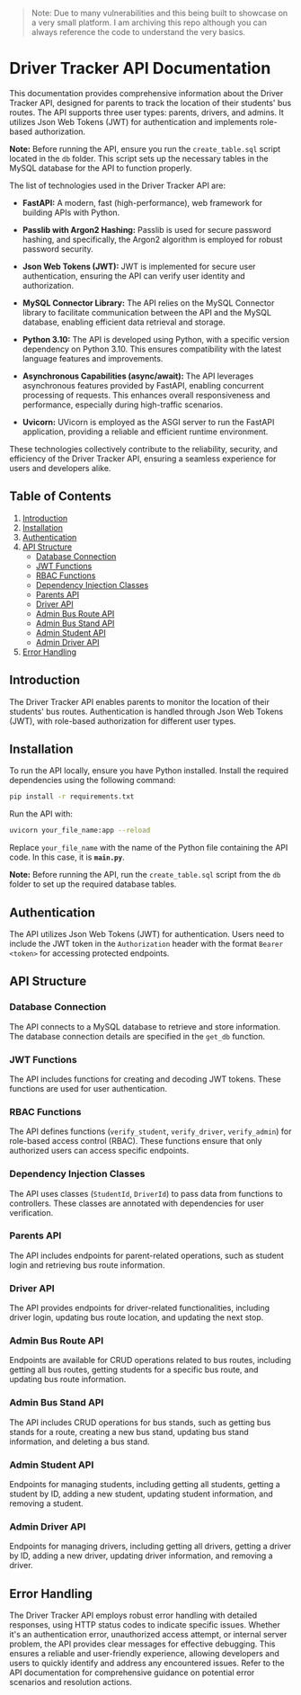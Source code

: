 > Note: Due to many vulnerabilities and this being built to showcase on a very small platform. I am archiving this repo although you can always reference the code to understand the very basics.

# Driver Tracker API Documentation

This documentation provides comprehensive information about the Driver Tracker API, designed for parents to track the location of their students' bus routes. The API supports three user types: parents, drivers, and admins. It utilizes Json Web Tokens (JWT) for authentication and implements role-based authorization.

**Note:** Before running the API, ensure you run the `create_table.sql` script located in the `db` folder. This script sets up the necessary tables in the MySQL database for the API to function properly.

The list of technologies used in the Driver Tracker API are:

- **FastAPI:** A modern, fast (high-performance), web framework for building APIs with Python.

- **Passlib with Argon2 Hashing:** Passlib is used for secure password hashing, and specifically, the Argon2 algorithm is employed for robust password security.

- **Json Web Tokens (JWT):** JWT is implemented for secure user authentication, ensuring the API can verify user identity and authorization.

- **MySQL Connector Library:** The API relies on the MySQL Connector library to facilitate communication between the API and the MySQL database, enabling efficient data retrieval and storage.

- **Python 3.10:** The API is developed using Python, with a specific version dependency on Python 3.10. This ensures compatibility with the latest language features and improvements.

- **Asynchronous Capabilities (async/await):** The API leverages asynchronous features provided by FastAPI, enabling concurrent processing of requests. This enhances overall responsiveness and performance, especially during high-traffic scenarios.

- **Uvicorn:** UVicorn is employed as the ASGI server to run the FastAPI application, providing a reliable and efficient runtime environment.

These technologies collectively contribute to the reliability, security, and efficiency of the Driver Tracker API, ensuring a seamless experience for users and developers alike.

## Table of Contents

1. [Introduction](#introduction)
2. [Installation](#installation)
3. [Authentication](#authentication)
4. [API Structure](#api-structure)
   - [Database Connection](#database-connection)
   - [JWT Functions](#jwt-functions)
   - [RBAC Functions](#rbac-functions)
   - [Dependency Injection Classes](#dependency-injection-classes)
   - [Parents API](#parents-api)
   - [Driver API](#driver-api)
   - [Admin Bus Route API](#admin-bus-route-api)
   - [Admin Bus Stand API](#admin-bus-stand-api)
   - [Admin Student API](#admin-student-api)
   - [Admin Driver API](#admin-driver-api)
5. [Error Handling](#error-handling)

## Introduction

The Driver Tracker API enables parents to monitor the location of their students' bus routes. Authentication is handled through Json Web Tokens (JWT), with role-based authorization for different user types.

## Installation

To run the API locally, ensure you have Python installed. Install the required dependencies using the following command:

```bash
pip install -r requirements.txt
```

Run the API with:

```bash
uvicorn your_file_name:app --reload
```

Replace `your_file_name` with the name of the Python file containing the API code. In this case, it is **`main.py`**.

**Note:** Before running the API, run the `create_table.sql` script from the `db` folder to set up the required database tables.

## Authentication

The API utilizes Json Web Tokens (JWT) for authentication. Users need to include the JWT token in the `Authorization` header with the format `Bearer <token>` for accessing protected endpoints.

## API Structure

### Database Connection

The API connects to a MySQL database to retrieve and store information. The database connection details are specified in the `get_db` function.

### JWT Functions

The API includes functions for creating and decoding JWT tokens. These functions are used for user authentication.

### RBAC Functions

The API defines functions (`verify_student`, `verify_driver`, `verify_admin`) for role-based access control (RBAC). These functions ensure that only authorized users can access specific endpoints.

### Dependency Injection Classes

The API uses classes (`StudentId`, `DriverId`) to pass data from functions to controllers. These classes are annotated with dependencies for user verification.

### Parents API

The API includes endpoints for parent-related operations, such as student login and retrieving bus route information.

### Driver API

The API provides endpoints for driver-related functionalities, including driver login, updating bus route location, and updating the next stop.

### Admin Bus Route API

Endpoints are available for CRUD operations related to bus routes, including getting all bus routes, getting students for a specific bus route, and updating bus route information.

### Admin Bus Stand API

The API includes CRUD operations for bus stands, such as getting bus stands for a route, creating a new bus stand, updating bus stand information, and deleting a bus stand.

### Admin Student API

Endpoints for managing students, including getting all students, getting a student by ID, adding a new student, updating student information, and removing a student.

### Admin Driver API

Endpoints for managing drivers, including getting all drivers, getting a driver by ID, adding a new driver, updating driver information, and removing a driver.

## Error Handling

The Driver Tracker API employs robust error handling with detailed responses, using HTTP status codes to indicate specific issues. Whether it's an authentication error, unauthorized access attempt, or internal server problem, the API provides clear messages for effective debugging. This ensures a reliable and user-friendly experience, allowing developers and users to quickly identify and address any encountered issues. Refer to the API documentation for comprehensive guidance on potential error scenarios and resolution actions.
